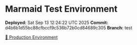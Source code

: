 # Marmaid Test Environment

**Deployed:** Sat Sep 13 12:24:22 UTC 2025
**Commit:** d4b6b1d55bc88cfbccf9c536b72b0cd84689c305
**Branch:** test

[🚀 Production Environment](https://marmaid.pl/)
